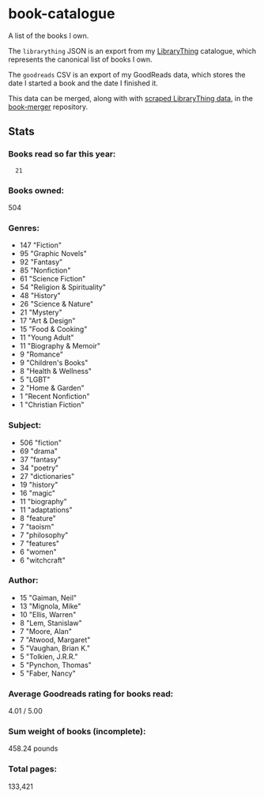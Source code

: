 book-catalogue
==============

A list of the books I own.

The `librarything` JSON is an export from my [LibraryThing](https://www.librarything.com/catalog/tripofmice) catalogue, which represents the canonical list of books I own.

The `goodreads` CSV is an export of my GoodReads data, which stores the date I started a book and the date I finished it.

This data can be merged, along with with [scraped LibraryThing data](https://github.com/mouse-reeve/book-scraper), in the [book-merger](https://github.com/mouse-reeve/book-merger) repository.

## Stats

### Books read so far this year:
      21

### Books owned:
504

### Genres:
- 147 "Fiction"
- 95 "Graphic Novels"
- 92 "Fantasy"
- 85 "Nonfiction"
- 61 "Science Fiction"
- 54 "Religion & Spirituality"
- 48 "History"
- 26 "Science & Nature"
- 21 "Mystery"
- 17 "Art & Design"
- 15 "Food & Cooking"
- 11 "Young Adult"
- 11 "Biography & Memoir"
- 9 "Romance"
- 9 "Children's Books"
- 8 "Health & Wellness"
- 5 "LGBT"
- 2 "Home & Garden"
- 1 "Recent Nonfiction"
- 1 "Christian Fiction"

### Subject:
- 506     "fiction"
- 69     "drama"
- 37     "fantasy"
- 34     "poetry"
- 27     "dictionaries"
- 19     "history"
- 16     "magic"
- 11     "biography"
- 11     "adaptations"
- 8     "feature"
- 7     "taoism"
- 7     "philosophy"
- 7     "features"
- 6     "women"
- 6     "witchcraft"

### Author:
- 15 "Gaiman, Neil"
- 13 "Mignola, Mike"
- 10 "Ellis, Warren"
- 8 "Lem, Stanislaw"
- 7 "Moore, Alan"
- 7 "Atwood, Margaret"
- 5 "Vaughan, Brian K."
- 5 "Tolkien, J.R.R."
- 5 "Pynchon, Thomas"
- 5 "Faber, Nancy"

### Average Goodreads rating for books read:
4.01 / 5.00

### Sum weight of books (incomplete):
458.24 pounds

### Total pages:
133,421

